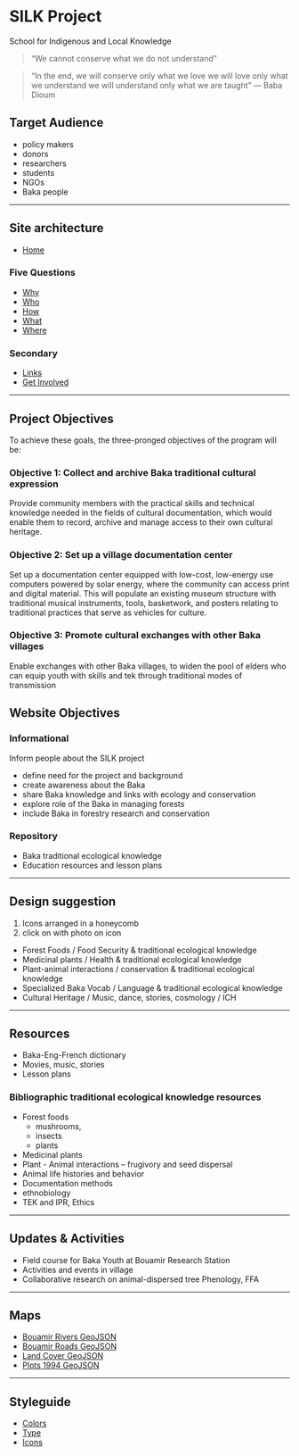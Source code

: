 

# SILK Project
School for Indigenous and Local Knowledge

> “We cannot conserve what we do not understand”

> “In the end, we will conserve only what we love we will love only what we understand we will understand only what we are taught”
> — Baba Dioum

## Target Audience
- policy makers
- donors
- researchers
- students
- NGOs
- Baka people

---

## Site architecture

- [Home](index.md)

### Five Questions

- [Why](why.md)
- [Who](who.md)
- [How](how.md)
- [What](what.md)
- [Where](where.md)

### Secondary
- [Links](links.md)
- [Get Involved](get-involved.md)

--- 

## Project Objectives

To achieve these goals, the three-pronged objectives of the program will be:

### Objective 1: Collect and archive Baka traditional cultural expression

Provide community members with the practical skills and technical knowledge needed in the fields of cultural documentation, which would enable them to record, archive and manage access to their own cultural heritage. 

### Objective 2: Set up a village documentation center

Set up a documentation center equipped with low-cost, low-energy use computers powered by solar energy, where the community can access print and digital material. This will populate an existing museum structure with traditional musical instruments, tools, basketwork, and posters relating to traditional practices that serve as vehicles for culture.

### Objective 3: Promote cultural exchanges with other Baka villages

Enable exchanges with other Baka villages, to widen the pool of elders who can equip youth with skills and tek through traditional modes of transmission

## Website Objectives

### Informational
Inform people about the SILK project
- define need for the project and background
- create awareness about the Baka
- share Baka knowledge and links with ecology and conservation 
- explore role of the Baka in managing forests
- include Baka in forestry research and conservation

### Repository
- Baka traditional ecological knowledge
- Education resources and lesson plans


--- 

## Design suggestion 
1. Icons arranged in a honeycomb
1. click on with photo on icon

- Forest Foods / Food Security & traditional ecological knowledge
- Medicinal plants / Health & traditional ecological knowledge
- Plant-animal interactions / conservation & traditional ecological knowledge
- Specialized Baka Vocab / Language & traditional ecological knowledge
- Cultural Heritage / Music, dance, stories, cosmology / ICH

--- 

## Resources
- Baka-Eng-French dictionary
- Movies, music, stories
- Lesson plans

### Bibliographic traditional ecological knowledge resources
- Forest foods
  - mushrooms, 
  - insects
  - plants
- Medicinal plants
- Plant - Animal interactions – frugivory and seed dispersal
- Animal life histories and behavior
- Documentation methods
- ethnobiology
- TEK and IPR, Ethics

--- 
## Updates & Activities 
- Field course for Baka Youth at Bouamir Research Station
- Activities and events in village
- Collaborative research on animal-dispersed tree Phenology, FFA

---

## Maps
- [Bouamir Rivers GeoJSON](data/bouamir_rivers.geojson)
- [Bouamir Roads GeoJSON](data/bouamir_roads.geojson)
- [Land Cover GeoJSON](data/land_cover.geojson)
- [Plots 1994 GeoJSON](data/plots_1994.geojson)

--- 

## Styleguide

- [Colors](colour/index.html)
- [Type](typography/index.html)
- [Icons](icons/index.html)

